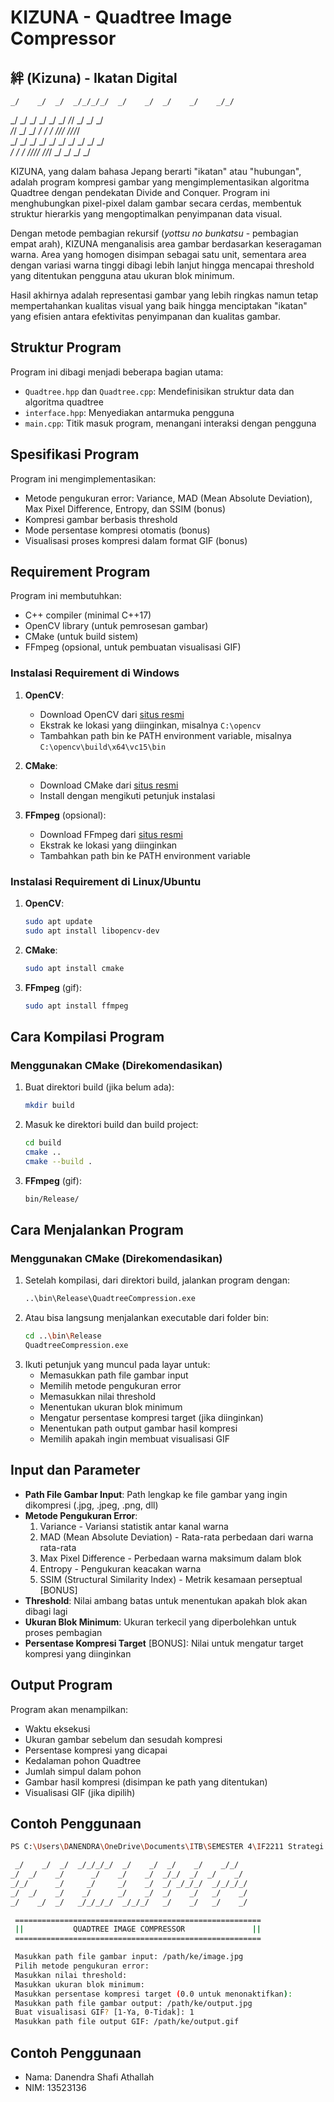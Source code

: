 # KIZUNA - Quadtree Image Compressor

## 絆 (Kizuna) - Ikatan Digital

    _/    _/  _/  _/_/_/_/  _/    _/  _/    _/    _/_/    
   _/  _/    _/      _/    _/    _/  _/_/  _/  _/    _/   
  _/_/      _/     _/     _/    _/  _/ _/_/_/  _/_/_/_/   
 _/  _/    _/    _/      _/    _/  _/    _/   _/    _/    
_/    _/  _/   _/_/_/_/  _/_/_/   _/    _/   _/    _/  

KIZUNA, yang dalam bahasa Jepang berarti "ikatan" atau "hubungan", adalah program kompresi gambar yang mengimplementasikan algoritma Quadtree dengan pendekatan Divide and Conquer. Program ini menghubungkan pixel-pixel dalam gambar secara cerdas, membentuk struktur hierarkis yang mengoptimalkan penyimpanan data visual.

Dengan metode pembagian rekursif (*yottsu no bunkatsu* - pembagian empat arah), KIZUNA menganalisis area gambar berdasarkan keseragaman warna. Area yang homogen disimpan sebagai satu unit, sementara area dengan variasi warna tinggi dibagi lebih lanjut hingga mencapai threshold yang ditentukan pengguna atau ukuran blok minimum.

Hasil akhirnya adalah representasi gambar yang lebih ringkas namun tetap mempertahankan kualitas visual yang baik hingga menciptakan "ikatan" yang efisien antara efektivitas penyimpanan dan kualitas gambar.

## Struktur Program

Program ini dibagi menjadi beberapa bagian utama:
- `Quadtree.hpp` dan `Quadtree.cpp`: Mendefinisikan struktur data dan algoritma quadtree
- `interface.hpp`: Menyediakan antarmuka pengguna
- `main.cpp`: Titik masuk program, menangani interaksi dengan pengguna

## Spesifikasi Program

Program ini mengimplementasikan:
- Metode pengukuran error: Variance, MAD (Mean Absolute Deviation), Max Pixel Difference, Entropy, dan SSIM (bonus)
- Kompresi gambar berbasis threshold
- Mode persentase kompresi otomatis (bonus)
- Visualisasi proses kompresi dalam format GIF (bonus)

## Requirement Program

Program ini membutuhkan:
- C++ compiler (minimal C++17)
- OpenCV library (untuk pemrosesan gambar)
- CMake (untuk build sistem)
- FFmpeg (opsional, untuk pembuatan visualisasi GIF)

### Instalasi Requirement di Windows

1. **OpenCV**:
   - Download OpenCV dari [situs resmi](https://opencv.org/releases/)
   - Ekstrak ke lokasi yang diinginkan, misalnya `C:\opencv`
   - Tambahkan path bin ke PATH environment variable, misalnya `C:\opencv\build\x64\vc15\bin`

2. **CMake**:
   - Download CMake dari [situs resmi](https://cmake.org/download/)
   - Install dengan mengikuti petunjuk instalasi

3. **FFmpeg** (opsional):
   - Download FFmpeg dari [situs resmi](https://ffmpeg.org/download.html)
   - Ekstrak ke lokasi yang diinginkan
   - Tambahkan path bin ke PATH environment variable

### Instalasi Requirement di Linux/Ubuntu

1. **OpenCV**:
   ```bash
   sudo apt update
   sudo apt install libopencv-dev
   ```
2. **CMake**:
    ```bash
   sudo apt install cmake
   ```
3. **FFmpeg** (gif):
    ```bash
   sudo apt install ffmpeg
   ```

## Cara Kompilasi Program

### Menggunakan CMake (Direkomendasikan)

1. Buat direktori build (jika belum ada):
   ```bash
   mkdir build
   ```
2. Masuk ke direktori build dan build project:
    ```bash
   cd build
   cmake ..
   cmake --build .
   ```
3. **FFmpeg** (gif):
    ```bash
   bin/Release/
   ```

## Cara Menjalankan Program

### Menggunakan CMake (Direkomendasikan)

1. Setelah kompilasi, dari direktori build, jalankan program dengan:
   ```bash
   ..\bin\Release\QuadtreeCompression.exe
   ```
2. Atau bisa langsung menjalankan executable dari folder bin:
    ```bash
   cd ..\bin\Release
   QuadtreeCompression.exe
   ```
3. Ikuti petunjuk yang muncul pada layar untuk:
   - Memasukkan path file gambar input
   - Memilih metode pengukuran error
   - Memasukkan nilai threshold
   - Menentukan ukuran blok minimum
   - Mengatur persentase kompresi target (jika diinginkan)
   - Menentukan path output gambar hasil kompresi
   - Memilih apakah ingin membuat visualisasi GIF

## Input dan Parameter

- **Path File Gambar Input**: Path lengkap ke file gambar yang ingin dikompresi (.jpg, .jpeg, .png, dll)
- **Metode Pengukuran Error**:
  1. Variance - Variansi statistik antar kanal warna
  2. MAD (Mean Absolute Deviation) - Rata-rata perbedaan dari warna rata-rata
  3. Max Pixel Difference - Perbedaan warna maksimum dalam blok
  4. Entropy - Pengukuran keacakan warna
  5. SSIM (Structural Similarity Index) - Metrik kesamaan perseptual [BONUS]
- **Threshold**: Nilai ambang batas untuk menentukan apakah blok akan dibagi lagi
- **Ukuran Blok Minimum**: Ukuran terkecil yang diperbolehkan untuk proses pembagian
- **Persentase Kompresi Target** [BONUS]: Nilai untuk mengatur target kompresi yang diinginkan

## Output Program

Program akan menampilkan:
- Waktu eksekusi
- Ukuran gambar sebelum dan sesudah kompresi
- Persentase kompresi yang dicapai
- Kedalaman pohon Quadtree
- Jumlah simpul dalam pohon
- Gambar hasil kompresi (disimpan ke path yang ditentukan)
- Visualisasi GIF (jika dipilih)

## Contoh Penggunaan
   ```bash
   PS C:\Users\DANENDRA\OneDrive\Documents\ITB\SEMESTER 4\IF2211 Strategi Algoritma\Tucil 2> ..\bin\Release\QuadtreeCompression.exe

    _/    _/  _/  _/_/_/_/  _/    _/  _/    _/    _/_/    
   _/  _/    _/      _/    _/    _/  _/_/  _/  _/    _/   
  _/_/      _/     _/     _/    _/  _/ _/_/_/  _/_/_/_/   
 _/  _/    _/    _/      _/    _/  _/    _/   _/    _/    
_/    _/  _/   _/_/_/_/  _/_/_/   _/    _/   _/    _/    

    =======================================================
    ||           QUADTREE IMAGE COMPRESSOR               ||
    =======================================================

    Masukkan path file gambar input: /path/ke/image.jpg
    Pilih metode pengukuran error: 
    Masukkan nilai threshold: 
    Masukkan ukuran blok minimum: 
    Masukkan persentase kompresi target (0.0 untuk menonaktifkan): 
    Masukkan path file gambar output: /path/ke/output.jpg
    Buat visualisasi GIF? [1-Ya, 0-Tidak]: 1
    Masukkan path file output GIF: /path/ke/output.gif
   ```
## Contoh Penggunaan
  - Nama: Danendra Shafi Athallah
  - NIM: 13523136
